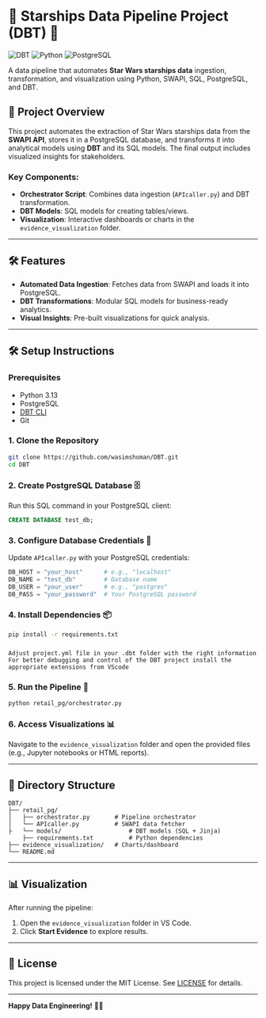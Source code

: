 # 🌟 Starships Data Pipeline Project (DBT) 🚀

![DBT](https://img.shields.io/badge/dbt-%23FF694B.svg?style=for-the-badge&logo=dbt&logoColor=white)
![Python](https://img.shields.io/badge/python-3.13-blue?style=for-the-badge&logo=python)
![PostgreSQL](https://img.shields.io/badge/PostgreSQL-316192?style=for-the-badge&logo=postgresql)

A data pipeline that automates **Star Wars starships data** ingestion, transformation, and visualization using Python, SWAPI, SQL, PostgreSQL, and DBT.


## 🚀 Project Overview

This project automates the extraction of Star Wars starships data from the **SWAPI API**, stores it in a PostgreSQL database, and transforms it into analytical models using **DBT** and its SQL models. The final output includes visualized insights for stakeholders.

### Key Components:
- **Orchestrator Script**: Combines data ingestion (`APIcaller.py`) and DBT transformation.
- **DBT Models**: SQL models for creating tables/views.
- **Visualization**: Interactive dashboards or charts in the `evidence_visualization` folder.

---

## 🛠️ Features
- **Automated Data Ingestion**: Fetches data from SWAPI and loads it into PostgreSQL.
- **DBT Transformations**: Modular SQL models for business-ready analytics.
- **Visual Insights**: Pre-built visualizations for quick analysis.

---

## 🛠️ Setup Instructions

### Prerequisites
- Python 3.13
- PostgreSQL 
- [DBT CLI](https://docs.getdbt.com/dbt-cli/installation)
- Git

### 1. Clone the Repository
```bash
git clone https://github.com/wasimshoman/DBT.git
cd DBT
```

### 2. Create PostgreSQL Database 🗄️
Run this SQL command in your PostgreSQL client:
```sql
CREATE DATABASE test_db;
```

### 3. Configure Database Credentials 🔐
Update `APIcaller.py` with your PostgreSQL credentials:
```python
DB_HOST = "your_host"      # e.g., "localhost"
DB_NAME = "test_db"        # Database name
DB_USER = "your_user"      # e.g., "postgres"
DB_PASS = "your_password"  # Your PostgreSQL password
```

### 4. Install Dependencies 📦
```bash
pip install -r requirements.txt
```
### 
```
Adjust project.yml file in your .dbt folder with the right information
For better debugging and control of the DBT project install the appropriate extensions from VScode
```

### 5. Run the Pipeline 🚀
```bash
python retail_pg/orchestrator.py
```

### 6. Access Visualizations 📊
Navigate to the `evidence_visualization` folder and open the provided files (e.g., Jupyter notebooks or HTML reports).

---

## 📂 Directory Structure
```
DBT/
├── retail_pg/
│   ├── orchestrator.py       # Pipeline orchestrator
│   └── APIcaller.py          # SWAPI data fetcher
├   └── models/                   # DBT models (SQL + Jinja)
    ├── requirements.txt          # Python dependencies
├── evidence_visualization/   # Charts/dashboard
└── README.md
```

---

## 📊 Visualization
After running the pipeline:
1. Open the `evidence_visualization` folder in VS Code.
3. Click **Start Evidence** to explore results.


---

## 📜 License
This project is licensed under the MIT License. See [LICENSE](LICENSE) for details.

---

**Happy Data Engineering!** 👾🚀
